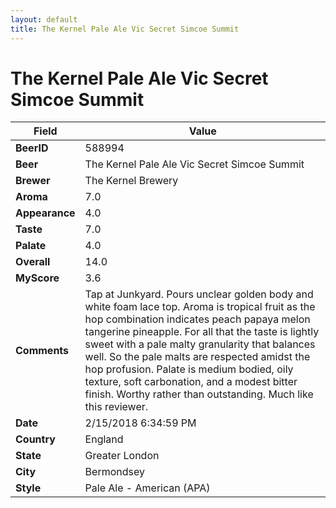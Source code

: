 ```yaml
---
layout: default
title: The Kernel Pale Ale Vic Secret Simcoe Summit
---
```


# The Kernel Pale Ale Vic Secret Simcoe Summit

| Field         | Value     |
|---------------|-----------|
| **BeerID** | 588994 |
| **Beer** | The Kernel Pale Ale Vic Secret Simcoe Summit |
| **Brewer** | The Kernel Brewery |
| **Aroma** | 7.0 |
| **Appearance** | 4.0 |
| **Taste** | 7.0 |
| **Palate** | 4.0 |
| **Overall** | 14.0 |
| **MyScore** | 3.6 |
| **Comments** | Tap at Junkyard. Pours unclear golden body and white foam lace top. Aroma is tropical fruit as the hop combination indicates peach papaya melon tangerine pineapple. For all that the taste is lightly sweet with a pale malty granularity that balances well. So the pale malts are respected amidst the hop profusion. Palate is medium bodied, oily texture, soft carbonation, and a modest bitter finish. Worthy rather than outstanding. Much like this reviewer. |
| **Date** | 2/15/2018 6:34:59 PM |
| **Country** | England |
| **State** | Greater London |
| **City** | Bermondsey |
| **Style** | Pale Ale - American (APA) |
